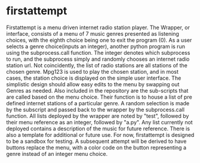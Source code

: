 # firstattempt

Firstattempt is a menu driven internet radio station player.  The Wrapper, or interface, consists of a menu of 7 music genres presented as listening choices, with the eighth choice being one to exit the program (0).
As a user selects a genre choice(inputs an integer), another python program is run using the subprocess.call function.  The integer  denotes which subprocess to run, and the subprocess simply and randomly chooses an internet radio station url.  Not coincidently, the list of radio stations are all stations of the chosen genre.  Mpg123 is used to play the chosen station, and in most cases, the station choice is displayed on the simple user interface.
The simplistic design should allow easy edits to the menu by swapping out Genres as needed. Also included in the repository are the sub-scripts that are called based on the menu choice. Their function is to house a list of pre defined internet stations of a particular genre.  A random selection is made by the subscript and passed back to the wrapper by the subprocess.call function. All lists deployed by the wrapper are noted by "test", followed by their menu reference as an integer, followed by "a.py".  Any list currently not deployed contains a description of the music for future reference.  There is also a template for additional or future use. 
For now, firstattempt is designed to be a sandbox for testing.  A subsequent attempt will be derived to have buttons replace the menu, with a color code on the button representing a genre instead of an integer menu choice.

